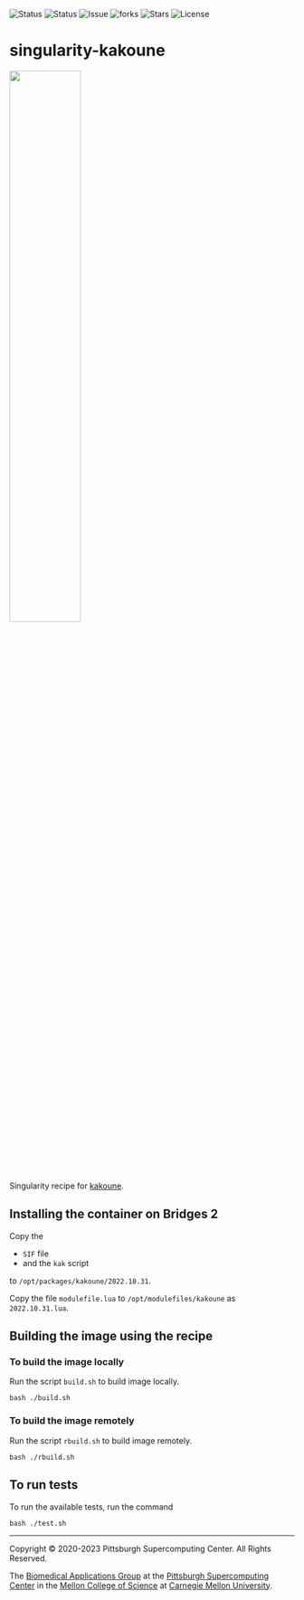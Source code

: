 ![Status](https://github.com/pscedu/singularity-kakoune/actions/workflows/main.yml/badge.svg)
![Status](https://github.com/pscedu/singularity-kakoune/actions/workflows/pretty.yml/badge.svg)
![Issue](https://img.shields.io/github/issues/pscedu/singularity-kakoune)
![forks](https://img.shields.io/github/forks/pscedu/singularity-kakoune)
![Stars](https://img.shields.io/github/stars/pscedu/singularity-kakoune)
![License](https://img.shields.io/github/license/pscedu/singularity-kakoune)

# singularity-kakoune
<img src="http://kakoune.org/img/screenshots/screenshot-tmux.gif" width="50%" />

Singularity recipe for [kakoune](http://kakoune.org).

## Installing the container on Bridges 2
Copy the

* `SIF` file
* and the `kak` script

to `/opt/packages/kakoune/2022.10.31`.

Copy the file `modulefile.lua` to `/opt/modulefiles/kakoune` as `2022.10.31.lua`.

## Building the image using the recipe
### To build the image locally
Run the script `build.sh` to build image locally.

```
bash ./build.sh
```

### To build the image remotely
Run the script `rbuild.sh` to build image remotely.

```
bash ./rbuild.sh
```

## To run tests
To run the available tests, run the command

```
bash ./test.sh
```

---
Copyright © 2020-2023 Pittsburgh Supercomputing Center. All Rights Reserved.

The [Biomedical Applications Group](https://www.psc.edu/biomedical-applications/) at the [Pittsburgh Supercomputing
Center](http://www.psc.edu) in the [Mellon College of Science](https://www.cmu.edu/mcs/) at [Carnegie Mellon University](http://www.cmu.edu).
